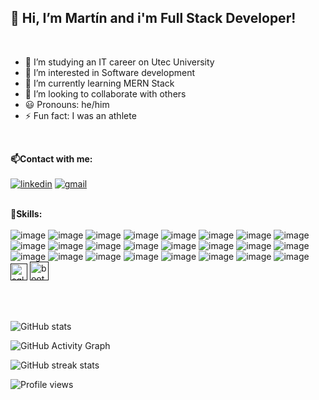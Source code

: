 <h2><b> 👋 Hi, I’m Martín and i'm Full Stack Developer!</b></h2><br>

- 📖 I’m studying an IT career on Utec University
- 👀 I’m interested in Software development
- 🌱 I’m currently learning MERN Stack 
- 💞️ I’m looking to collaborate with others
- :smiley: Pronouns: he/him
- :zap: Fun fact: I was an athlete
<br>



<b>:mailbox:Contact with me:</b><br><br>
[<img src='https://img.shields.io/badge/LinkedIn-0077B5?style=for-the-badge&logo=linkedin&logoColor=white' alt='linkedin'>](https://www.linkedin.com/in/martín-suárez/)
[<img src='https://img.shields.io/badge/Gmail-D14836?style=for-the-badge&logo=gmail&logoColor=white' alt='gmail'>]()
<br><br>

<b>:rocket:Skills:</b><br><br>
![image](https://img.shields.io/badge/HTML5-E34F26?style=for-the-badge&logo=html5&logoColor=white)
![image](https://img.shields.io/badge/CSS3-1572B6?style=for-the-badge&logo=css3&logoColor=white)
![image](https://img.shields.io/badge/JavaScript-323330?style=for-the-badge&logo=javascript&logoColor=F7DF1E)
![image](https://img.shields.io/badge/Node.js-43853D?style=for-the-badge&logo=node.js&logoColor=white)
![image](https://img.shields.io/badge/Java-ED8B00?style=for-the-badge&logo=java&logoColor=white)
![image](https://img.shields.io/badge/React-20232A?style=for-the-badge&logo=react&logoColor=61DAFB)
![image](https://img.shields.io/badge/MongoDB-4EA94B?style=for-the-badge&logo=mongodb&logoColor=white)
![image](https://img.shields.io/badge/Postman-FF6C37?style=for-the-badge&logo=Postman&logoColor=white)
![image](https://img.shields.io/badge/React_Router-CA4245?style=for-the-badge&logo=react-router&logoColor=white)
![image](https://img.shields.io/badge/styled--components-DB7093?style=for-the-badge&logo=styled-components&logoColor=white)
![image](https://img.shields.io/badge/Material--UI-0081CB?style=for-the-badge&logo=material-ui&logoColor=white)
![image](https://img.shields.io/badge/Flask-000000?style=for-the-badge&logo=flask&logoColor=white)
![image](https://img.shields.io/badge/Jest-C21325?style=for-the-badge&logo=jest&logoColor=white)
![image](https://img.shields.io/badge/jQuery-0769AD?style=for-the-badge&logo=jquery&logoColor=white)
![image](https://img.shields.io/badge/JWT-000000?style=for-the-badge&logo=JSON%20web%20tokens&logoColor=white)
![image](https://img.shields.io/badge/npm-CB3837?style=for-the-badge&logo=npm&logoColor=white)
![image](https://img.shields.io/badge/Sass-CC6699?style=for-the-badge&logo=sass&logoColor=white)
![image](https://img.shields.io/badge/Python-FFD43B?style=for-the-badge&logo=python&logoColor=darkgreen)
![image](https://img.shields.io/badge/Haskell-5D4F85?style=for-the-badge&logo=haskell&logoColor=white)
![image](https://img.shields.io/badge/json-5E5C5C?style=for-the-badge&logo=json&logoColor=white)
![image](https://img.shields.io/badge/Trello-0052CC?style=for-the-badge&logo=trello&logoColor=white)
![image](https://img.shields.io/badge/Hibernate-59666C?style=for-the-badge&logo=Hibernate&logoColor=white)
![image](https://img.shields.io/badge/Linux-FCC624?style=for-the-badge&logo=linux&logoColor=black)
![image](https://img.shields.io/badge/Windows-0078D6?style=for-the-badge&logo=windows&logoColor=white)
[<img src='https://hakin9.org/wp-content/uploads/2019/08/connect-a-flask-app-to-a-mysql-database-with-sqlalchemy-and-pymysql.jpg' alt='sql alchemy' height='27'>]()
[<img src='https://anthoncode.com/wp-content/uploads/2019/01/bootstrap-logo-png.png' alt='bootstrap' height='30'>]()

<br><br>

![GitHub stats](https://github-readme-stats.vercel.app/api?username=kiddopro&show_icons=true)  

![GitHub Activity Graph](https://activity-graph.herokuapp.com/graph?username=kiddopro)  

![GitHub streak stats](https://github-readme-streak-stats.herokuapp.com/?user=kiddopro)  

![Profile views](https://gpvc.arturio.dev/kiddopro)
